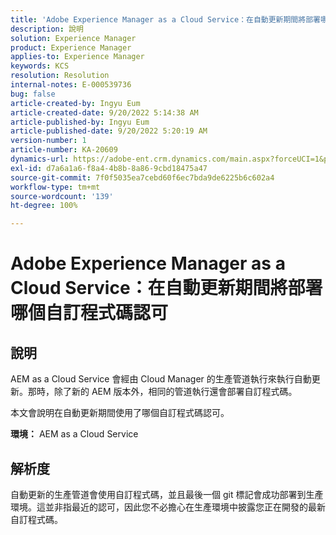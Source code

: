 ```yaml
---
title: 'Adobe Experience Manager as a Cloud Service：在自動更新期間將部署哪個自訂程式碼認可'
description: 說明
solution: Experience Manager
product: Experience Manager
applies-to: Experience Manager
keywords: KCS
resolution: Resolution
internal-notes: E-000539736
bug: false
article-created-by: Ingyu Eum
article-created-date: 9/20/2022 5:14:38 AM
article-published-by: Ingyu Eum
article-published-date: 9/20/2022 5:20:19 AM
version-number: 1
article-number: KA-20609
dynamics-url: https://adobe-ent.crm.dynamics.com/main.aspx?forceUCI=1&pagetype=entityrecord&etn=knowledgearticle&id=5c1eaf1a-a338-ed11-9db0-002248086a27
exl-id: d7a6a1a6-f8a4-4b8b-8a86-9cbd18475a47
source-git-commit: 7f0f5035ea7cebd60f6ec7bda9de6225b6c602a4
workflow-type: tm+mt
source-wordcount: '139'
ht-degree: 100%

---
```


# Adobe Experience Manager as a Cloud Service：在自動更新期間將部署哪個自訂程式碼認可

## 說明


AEM as a Cloud Service 會經由 Cloud Manager 的生產管道執行來執行自動更新。那時，除了新的 AEM 版本外，相同的管道執行還會部署自訂程式碼。

本文會說明在自動更新期間使用了哪個自訂程式碼認可。

<b>環境：</b>
AEM as a Cloud Service


## 解析度


自動更新的生產管道會使用自訂程式碼，並且最後一個 git 標記會成功部署到生產環境。這並非指最近的認可，因此您不必擔心在生產環境中披露您正在開發的最新自訂程式碼。
